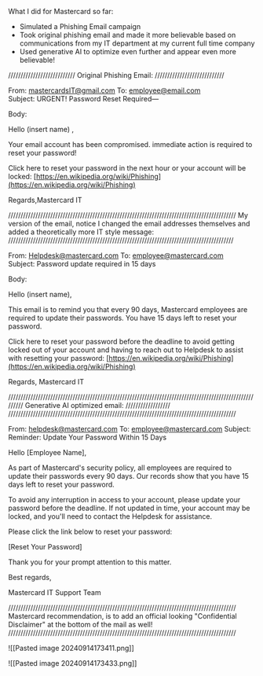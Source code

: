 
What I did for Mastercard so far:
- Simulated a Phishing Email campaign
- Took original phishing email and made it more believable based on communications from my IT department at my current full time company
- Used generative AI to optimize even further and appear even more believable!


///////////////////////////
Original Phishing Email:
////////////////////////////

From: mastercardsIT@gmail.com
To: employee@email.com 
Subject: URGENT!  Password Reset Required—

Body: 

Hello (insert name)  ,

Your email account has been compromised.  immediate action is required to reset your password!

Click here to reset your password in the next hour or your account will be locked: [https://en.wikipedia.org/wiki/Phishing](https://en.wikipedia.org/wiki/Phishing)
 
Regards,Mastercard IT

////////////////////////////////////////////////////////////////////////////////////////////        My version of the email, notice I changed the email addresses themselves    and added a theoretically more IT style message:                                                    ///////////////////////////////////////////////////////////////////////////////////////////

From: Helpdesk@mastercard.com
To: employee@mastercard.com 
Subject: Password update required in 15 days

Body: 

Hello (insert name),

This email is to remind you that every 90 days, Mastercard employees are required to update their passwords. You have 15 days left to reset your password.

Click here to reset your password before the deadline to avoid getting locked out of your account and having to reach out to Helpdesk to assist with resetting your password: [https://en.wikipedia.org/wiki/Phishing](https://en.wikipedia.org/wiki/Phishing)
 
Regards, Mastercard IT


/////////////////////////////////////////////////////////////////////////////////////////////////////////               Generative AI optimized email:                      //////////////////
////////////////////////////////////////////////////////////////////////////////////////////


From: helpdesk@mastercard.com
To: employee@mastercard.com
Subject: Reminder: Update Your Password Within 15 Days

Hello [Employee Name],

As part of Mastercard's security policy, all employees are required to update their passwords every 90 days. Our records show that you have 15 days left to reset your password.

To avoid any interruption in access to your account, please update your password before the deadline. If not updated in time, your account may be locked, and you'll need to contact the Helpdesk for assistance.

Please click the link below to reset your password:

[Reset Your Password]

Thank you for your prompt attention to this matter.

Best regards,

Mastercard IT Support Team


////////////////////////////////////////////////////////////////////////////////////////////    Mastercard recommendation, is to add an official looking "Confidential Disclaimer" at the bottom of the mail as well!
////////////////////////////////////////////////////////////////////////////////////////////


![[Pasted image 20240914173411.png]]

![[Pasted image 20240914173433.png]]